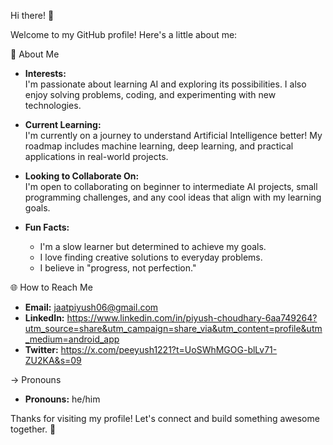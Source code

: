  Hi there! 👋

Welcome to my GitHub profile! Here's a little about me:  

🌟 About Me  
- **Interests:**  
  I'm passionate about learning AI and exploring its possibilities. I also enjoy solving problems, coding, and experimenting with new technologies.

- **Current Learning:**  
  I'm currently on a journey to understand Artificial Intelligence better! My roadmap includes machine learning, deep learning, and practical applications in real-world projects.

- **Looking to Collaborate On:**  
  I'm open to collaborating on beginner to intermediate AI projects, small programming challenges, and any cool ideas that align with my learning goals.

- **Fun Facts:**  
  - I'm a slow learner but determined to achieve my goals.  
  - I love finding creative solutions to everyday problems.  
  - I believe in "progress, not perfection."  

🌐 How to Reach Me  
- **Email:** jaatpiyush06@gmail.com  
- **LinkedIn:** https://www.linkedin.com/in/piyush-choudhary-6aa749264?utm_source=share&utm_campaign=share_via&utm_content=profile&utm_medium=android_app 
- **Twitter:** https://x.com/peeyush1221?t=UoSWhMGOG-blLv71-ZU2KA&s=09

->   Pronouns  
- **Pronouns:** he/him  

Thanks for visiting my profile! Let's connect and build something awesome together. 🚀
